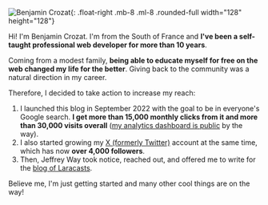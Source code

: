![Benjamin Crozat](https://www.gravatar.com/avatar/d58b99650fe5d74abeb9d9dad5da55ad?s=256){: .float-right .mb-8 .ml-8 .rounded-full width="128" height="128"}

Hi! I'm Benjamin Crozat. I'm from the South of France and **I've been a self-taught professional web developer for more than 10 years**.

Coming from a modest family, **being able to educate myself for free on the web changed my life for the better**. Giving back to the community was a natural direction in my career.

Therefore, I decided to take action to increase my reach:

1. I launched this blog in September 2022 with the goal to be in everyone's Google search. **I get more than 15,000 monthly clicks from it and more than 30,000 visits overall** ([my analytics dashboard is public](https://benjamincrozat.pirsch.io/?domain=benjamincrozat.com&interval=30d&scale=day) by the way).
2. I also started growing my [X (formerly Twitter)](https://x.com/benjamincrozat) account at the same time, which has now **over 4,000 followers**.
3. Then, Jeffrey Way took notice, reached out, and offered me to write for the [blog of Laracasts](https://laracasts.com/blog).

Believe me, I'm just getting started and many other cool things are on the way!
